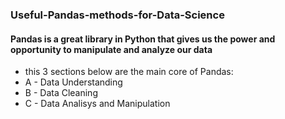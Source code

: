 ### Useful-Pandas-methods-for-Data-Science

#### Pandas is a great library in Python that gives us the power and opportunity to manipulate and analyze our data 
  -  this 3 sections below are the main core of Pandas:
  - A - Data Understanding
  - B - Data Cleaning
  - C - Data Analisys and Manipulation
